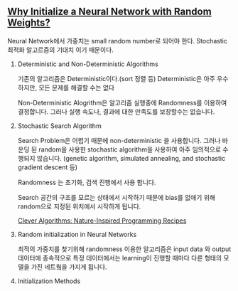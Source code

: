 ## [Why Initialize a Neural Network with Random Weights?](https://machinelearningmastery.com/why-initialize-a-neural-network-with-random-weights/)

Neural Network에서 가중치는 small random number로 되어야 한다. Stochastic 최적화 알고르즘의 기대치 이기 때문이다. 

1. Deterministic and Non-Deterministic Algorithms
  
    기존의 알고리즘은  Deterministic이다.(sort 정렬 등) Deterministic은 아주 우수하지만, 모든 문제를 해결할 수는 없다
    
    Non-Deterministic  Alogrithm은 알고리즘 실행중에 Randomness를 이용하여 결정합니다. 그러나 실행 속도나, 결과에 대한 만족도를 보장할수는 없습니다.  
    
    
2. Stochastic Search Algorithm

    Search Problem은 어렵기 때문에 non-deterministic 을 사용합니다. 
    그러나 바운딩 된 random을 사용한 stochastic algorithm을 사용하여 아주 임의적으로 수행되지 않습니다.
    (genetic algorithm, simulated annealing, and stochastic gradient descent 등)
    
    Randomness 는 초기화, 검색 진행에서 사용 합니다. 
    
    Search 공간의 구조를 모르는 상태에서 시작하기 때문에 bias를 없애기 위해 random으로 지정된 위치에서 시작하게 됩니다. 
    
    [Clever Algorithms: Nature-Inspired Programming Recipes](http://cleveralgorithms.com/nature-inspired/index.html)
     
    
3. Random initialization in Neural Networks
    
    최적의 가중치를 찾기위해 randomness 이용한 알고리즘은 input data 와 output 데이터에 종속적으로
    특정 데이터에서는 learning이 진행할 때마다 다른 형태의 모델을 가진 네트웤을 가지게 됩니다.


4. Initialization Methods


